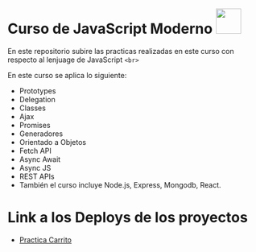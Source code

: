 # Curso de JavaScript Moderno  <img src="https://media.giphy.com/media/xT9IgzoKnwFNmISR8I/giphy.gif" width="50" />
En este repositorio subire las practicas realizadas en este curso con respecto al lenjuage de JavaScript `<br>`

En este curso se aplica lo siguiente:

* Prototypes
* Delegation
* Classes
* Ajax
* Promises
* Generadores
* Orientado a Objetos
* Fetch API
* Async Await
* Async JS
* REST APIs
* También el curso incluye Node.js, Express, Mongodb, React.

# Link a los Deploys de los proyectos

* [Practica Carrito](https://carritostorage.netlify.app)

